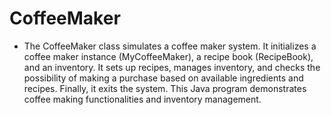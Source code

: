 # CoffeeMaker

- The CoffeeMaker class simulates a coffee maker system. It initializes a coffee maker instance (MyCoffeeMaker), a recipe book (RecipeBook), and an inventory. It sets up recipes, manages inventory, and checks the possibility of making a purchase based on available ingredients and recipes. Finally, it exits the system. This Java program demonstrates coffee making functionalities and inventory management.
